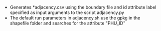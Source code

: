 - Generates *adjacency.csv using the boundary file and id attribute label specified as input arguments to the script adjacency.py
- The default run parameters in adjacency.sh use the gpkg in the shapefile folder and searches for the attribute "PHU_ID"